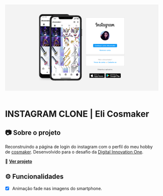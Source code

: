 <div align="center">
  <a href="https://dio-desafio-instagram.netlify.app/">
    <img alt="Instagran Eli Cosmaker" src="https://github.com/elidianaandrade/dio-desafio-instagram/blob/main/assets/img/instagram-elicosmaker-screen.png?raw=true">
  </a>
</div>
<br>

# INSTAGRAM CLONE | Eli Cosmaker

## 📷 Sobre o projeto
Reconstruindo a página de login do instagram com o perfil do meu hobby de [cosmaker](https://www.instagram.com/elicosmaker/). Desenvolvido para o desafio da [Digital Innovation One](https://www.dio.me/).

🔗 [**Ver projeto**](https://dio-desafio-instagram.netlify.app/)

## ⚙ Funcionalidades
- [x] Animação fade nas imagens do smartphone.

<br>

